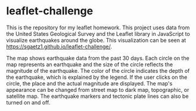 # leaflet-challenge
This is the repository for my leaflet homework. This project uses data from the United States Geological Survey and the Leaflet library in JavaScript to visualize earthquakes around the globe. This visualization can be seen at https://sgaetz1.github.io/leaflet-challenge/.

The map shows earthquake data from the past 30 days. Each circle on the map represents an earthquake and the size of the circle reflects the magnitude of the earthquake. The color of the circle indicates the depth of the earthquake, which is explained by the legend. If the user clicks on the circle, the place and the actual magnitude are displayed. The map's appearance can be changed from street map to dark map, topographic, or satellite map. The earthquake markers and tectonic plate lines can also be turned on and off. 
